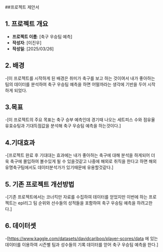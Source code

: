 ##프로젝트 제안서

## 1. 프로젝트 개요
- **프로젝트 이름**: [축구 우승팀 예측]
- **작성자**: [이진우]
- **작성일**: [2025/03/26]

## 2. 배경
-[이 프로젝트를 시작하게 된 배경은 취미가 축구를 보고 하는 것이여서 내가 좋아하는 팀의 데이터를 분석하여 축구 우승팀 예측을 하면 어떨까라는 생각에 기반을 두어 시작하게 되었다.

## 3.목표
-[이 프로젝트의 주요 목표는 축구 승부 예측인데 경기때 나오는 세트피스 수와 점유율 유효슈팅과 기대득점값을 분석해 축구 우승팀 예측을 하는것이다.]

## 4.기대효과
-[프로젝트 완료 후 기대대는 효과에는 내가 좋아하는 축구에 대해 분석을 하게되어 더욱 축구에 몰입하여 볼수있게 될 수 있을것같고 나중에 해외로 취직을 한다고 하면 해외유명축구팀에서도 데이터분석가가 있기때문에 유용할것같다.]

## 5. 기존 프로젝트 개선방법
-[기존 프로젝트에서는 코너킥만 자료를 수집하여 데이터를 얻었지만 이번에 하는 프로젝트는 epl리그 팀 순위와 선수들의 성적들을 포함하여 축구 우승팀 예측을 하려고한다.]

## 6. 데이터셋
-[https://www.kaggle.com/datasets/davidcariboo/player-scores/data 에 있는 데이터를 이용하여 시즌별 팀과 성수들의 기록 데이터를 얻어 축구 우승팀 예측을 한다.]

